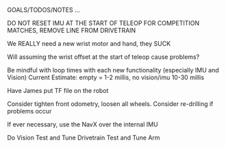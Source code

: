 GOALS/TODOS/NOTES ...


DO NOT RESET IMU AT THE START OF TELEOP FOR COMPETITION MATCHES, REMOVE LINE FROM DRIVETRAIN

We REALLY need a new wrist motor and hand, they SUCK

Will assuming the wrist offset at the start of teleop cause problems?

Be mindful with loop times with each new functionality (especially IMU and Vision)
Current Estimate: empty = 1-2 millis, no vision/imu 10-30 millis

Have James put TF file on the robot

Consider tighten front odometry, loosen all wheels. Consider re-drilling if problems occur

If ever necessary, use the NavX over the internal IMU


Do Vision
Test and Tune Drivetrain
Test and Tune Arm